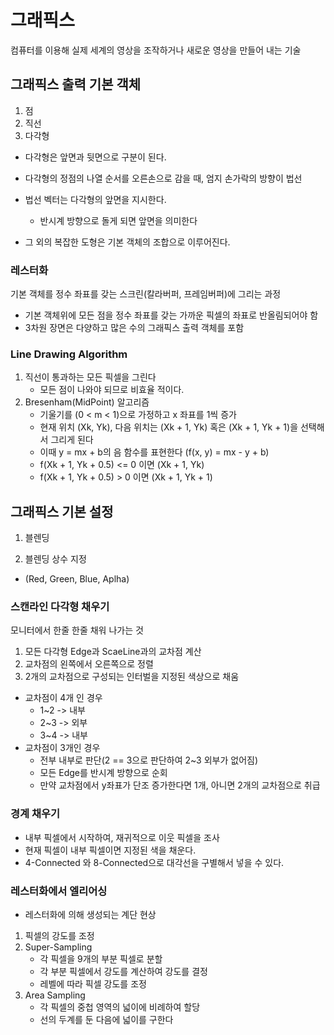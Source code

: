 # 그래픽스

컴퓨터를 이용해 실제 세계의 영상을 조작하거나 새로운 영상을 만들어 내는 기술

## 그래픽스 출력 기본 객체

1. 점
2. 직선
3. 다각형

- 다각형은 앞면과 뒷면으로 구분이 된다.
- 다각형의 정점의 나열 순서를 오른손으로 감을 때, 엄지 손가락의 방향이 법선
- 법선 벡터는 다각형의 앞면을 지시한다.

  - 반시계 방향으로 돌게 되면 앞면을 의미한다

- 그 외의 복잡한 도형은 기본 객체의 조합으로 이루어진다.

### 레스터화

기본 객체를 정수 좌표를 갖는 스크린(칼라버퍼, 프레임버퍼)에 그리는 과정

- 기본 객체위에 모든 점을 정수 좌표를 갖는 가까운 픽셀의 좌표로 반올림되어야 함
- 3차원 장면은 다양하고 많은 수의 그래픽스 출력 객체를 포함

### Line Drawing Algorithm

1. 직선이 통과하는 모든 픽셀을 그린다
   - 모든 점이 나와야 되므로 비효율 적이다.
2. Bresenham(MidPoint) 알고리즘
   - 기울기를 (0 < m < 1)으로 가정하고 x 좌표를 1씩 증가
   - 현재 위치 (Xk, Yk), 다음 위치는 (Xk + 1, Yk) 혹은 (Xk + 1, Yk + 1)을 선택해서 그리게 된다
   - 이때 y = mx + b의 음 함수를 표현한다 (f(x, y) = mx - y + b)
   - f(Xk + 1, Yk + 0.5) <= 0 이면 (Xk + 1, Yk)
   - f(Xk + 1, Yk + 0.5) > 0 이면 (Xk + 1, Yk + 1)

## 그래픽스 기본 설정

1. 블렌딩

2. 블렌딩 상수 지정

- (Red, Green, Blue, Aplha)

### 스캔라인 다각형 채우기

모니터에서 한줄 한줄 채워 나가는 것

1. 모든 다각형 Edge과 ScaeLine과의 교차점 계산
2. 교차점의 왼쪽에서 오른쪽으로 정렬
3. 2개의 교차점으로 구성되는 인터벌을 지정된 색상으로 채움

- 교차점이 4개 인 경우
  - 1~2 -> 내부
  - 2~3 -> 외부
  - 3~4 -> 내부
- 교차점이 3개인 경우
  - 전부 내부로 판단(2 == 3으로 판단하여 2~3 외부가 없어짐)
  - 모든 Edge를 반시계 방향으로 순회
  - 만약 교차점에서 y좌표가 단조 증가한다면 1개, 아니면 2개의 교차점으로 취급

### 경계 채우기

- 내부 픽셀에서 시작하여, 재귀적으로 이웃 픽셀을 조사
- 현재 픽셀이 내부 픽셀이면 지정된 색을 채운다.
- 4-Connected 와 8-Connected으로 대각선을 구별해서 넣을 수 있다.

### 레스터화에서 엘리어싱

- 레스터화에 의해 생성되는 계단 현상

1. 픽셀의 강도를 조정
2. Super-Sampling
   - 각 픽셀을 9개의 부분 픽셀로 분할
   - 각 부분 픽셀에서 강도를 계산하여 강도를 결정
   - 레벨에 따라 픽셀 강도를 조정
3. Area Sampling
   - 각 픽셀의 중첩 영역의 넓이에 비례하여 할당
   - 선의 두계를 둔 다음에 넓이를 구한다
